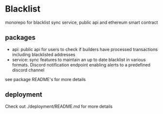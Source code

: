 # Blacklist

monorepo for blacklist sync service, public api and ethereum smart contract

## packages

- api: public api for users to check if builders have processed transactions including blacklisted addresses
- service: sync features to maintain an up to date blacklist in various formats. Discord notification endpoint enabling alerts to a predefined discord channel

see package README's for more details

## deployment

Check out ./deployment/README.md for more details